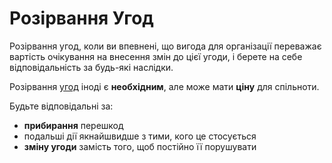 # Розірвання Угод

<summary>
Розірвання угод, коли ви впевнені, що вигода для організації переважає вартість очікування на внесення змін до цієї угоди, і берете на себе відповідальність за будь-які наслідки.
</summary>

Розірвання [угод](glossary:agreement) іноді є **необхідним**, але може мати **ціну** для спільноти.

Будьте відповідальні за:

-   **прибирання** перешкод
-   подальші дії якнайшвидше з тими, кого це стосується
-   **зміну угоди** замість того, щоб постійно її порушувати
